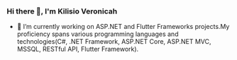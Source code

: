 ### Hi there 👋, I'm Kilisio Veronicah
- 🔭 I’m currently working on ASP.NET and Flutter Frameworks projects.My proficiency spans various programming languages and technologies(C#, .NET Framework, ASP.NET Core, ASP.NET MVC, MSSQL, RESTful API, Flutter Framework).
<!--
**KilisioVee/KilisioVee** is a ✨ _special_ ✨ repository because its `README.md` (this file) appears on your GitHub profile.

Here are some ideas to get you started:

- 🔭 I’m currently working on ...
- 🌱 I’m currently learning ...
- 👯 I’m looking to collaborate on ...
- 🤔 I’m looking for help with ...
- 💬 Ask me about ...
- 📫 How to reach me: ...
- 😄 Pronouns: ...
- ⚡ Fun fact: ...
-->
